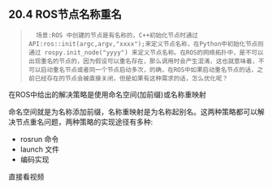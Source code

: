 ## 20.4 ROS节点名称重名
>       场景:ROS 中创建的节点是有名称的，C++初始化节点时通过API:ros::init(argc,argv,"xxxx");来定义节点名称，在Python中初始化节点则通过 rospy.init_node("yyyy") 来定义节点名称。在ROS的网络拓扑中，是不可以出现重名的节点的，因为假设可以重名存在，那么调用时会产生混淆，这也就意味着，不可以启动重名节点或者同一个节点启动多次，的确，在ROS中如果启动重名节点的话，之前已经存在的节点会被直接关闭，但是如果有这种需求的话，怎么优化呢？

在ROS中给出的解决策略是使用命名空间(加前缀)或名称重映射

命名空间就是为名称添加前缀，名称重映射是为名称起别名。这两种策略都可以解决节点重名问题，两种策略的实现途径有多种:

*   rosrun 命令
*   launch 文件
*   编码实现

直接看视频